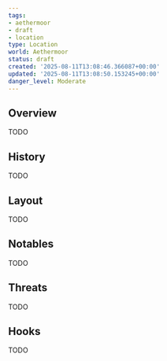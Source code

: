 ```yaml
---
tags:
- aethermoor
- draft
- location
type: Location
world: Aethermoor
status: draft
created: '2025-08-11T13:08:46.366087+00:00'
updated: '2025-08-11T13:08:50.153245+00:00'
danger_level: Moderate
---
```



## Overview

TODO
## History

TODO
## Layout

TODO
## Notables

TODO
## Threats

TODO
## Hooks

TODO
